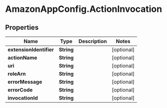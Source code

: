 # AmazonAppConfig.ActionInvocation

## Properties

Name | Type | Description | Notes
------------ | ------------- | ------------- | -------------
**extensionIdentifier** | **String** |  | [optional] 
**actionName** | **String** |  | [optional] 
**uri** | **String** |  | [optional] 
**roleArn** | **String** |  | [optional] 
**errorMessage** | **String** |  | [optional] 
**errorCode** | **String** |  | [optional] 
**invocationId** | **String** |  | [optional] 


